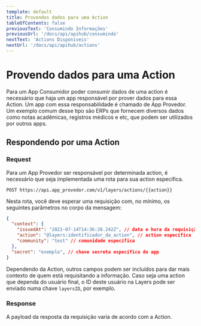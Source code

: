 ```yaml
---
template: default
title: Provendos dados para uma Action
tableOfContents: false
previousText: 'Consumindo Informações'
previousUrl: '/docs/api/apihub/consumindo'
nextText: 'Actions Disponíveis'
nextUrl: '/docs/api/apihub/actions'
---
```


# Provendo dados para uma Action

Para um App Consumidor poder consumir dados de uma action é necessário que haja um app responsável por prover dados para essa Action. Um app com essa responsabilidade é chamado de App Provedor. Um exemplo comum desse tipo são ERPs que fornecem diversos dados como notas acadêmicas, registros médicos e etc, que podem ser utilizados por outros apps.

## Respondendo por uma Action

### Request

Para um App Provedor ser responsável por determinada action, é necessário que seja implementada uma rota para sua action específica.

```http
POST https://api.app_provedor.com/v1/layers/actions/{{action}}
```

Nesta rota, você deve esperar uma requisição com, no mínimo, os seguintes parâmetros no corpo da mensagem:

```json
{
  "context": {
    "issuedAt": "2022-07-14T14:36:28.242Z", // data e hora da requisição
    "action": "@layers:identificador_da_action", // action específica
    "community": "test" // comunidade específica
  },
  "secret": "exemplo", // chave secreta específica do app
}
```

Dependendo da Action, outros campos podem ser incluídos para dar mais contexto de quem está requisitando a informação. Caso seja uma action que dependa do usuário final, o ID deste usuário na Layers pode ser enviado numa chave `layersID`, por exemplo.


### Response

A payload da resposta da requisição varia de acordo com a Action.
